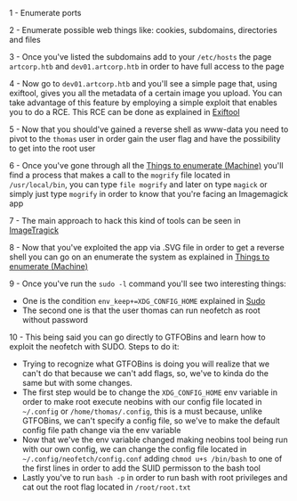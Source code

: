1 - Enumerate ports

2 - Enumerate possible web things like: cookies, subdomains, directories and files

3 - Once you've listed the subdomains add to your `/etc/hosts` the page `artcorp.htb` and `dev01.artcorp.htb` in order to have full access to the page

4 - Now go to `dev01.artcorp.htb` and you'll see a simple page that, using exiftool, gives you all the metadata of a certain image you upload. You can take advantage of this feature by employing a simple exploit that enables you to do a RCE. This RCE can be done as explained in [Exiftool](</General Info/Tools/Exiftool.md>)

5 - Now that you should've gained a reverse shell as www-data you need to pivot to the `thomas` user in order gain the user flag and have the possibility to get into the root user

6 - Once you've gone through all the [Things to enumerate (Machine)](</General Info/Enumeration/Things to enumerate (Machine).md>) you'll find a process that makes a call to the `mogrify` file located in `/usr/local/bin`, you can type `file mogrify` and later on type `magick` or simply just type `mogrify` in order to know that you're facing an Imagemagick app

7 - The main approach to hack this kind of tools can be seen in [ImageTragick](</General Info/Tecnologias Web/Imagemagick.md>)

8 - Now that you've exploited the app via .SVG file in order to get a reverse shell you can go on an enumerate the system as explained in [Things to enumerate (Machine)](</General Info/Enumeration/Things to enumerate (Machine).md>)

9 - Once you've run the `sudo -l` command you'll see two interesting things:
- One is the condition `env_keep+=XDG_CONFIG_HOME` explained in [Sudo](</General Info/Linux commands/Sudo>)
- The second one is that the user thomas can run neofetch as root without password

10 - This being said you can go directly to GTFOBins and learn how to exploit the neofetch with SUDO. Steps to do it:
- Trying to recognize what GTFOBins is doing you will realize that we can't do that because we can't add flags, so, we've to kinda do the same but with some changes.
- The first step would be to change the `XDG_CONFIG_HOME` env variable in order to make root execute neobins with our config file located in `~/.config` or `/home/thomas/.config`, this is a must because, unlike GTFOBins, we can't specify a config file, so we've to make the default config file path change via the env variable
- Now that we've the env variable changed making neobins tool being run with our own config, we can change the config file located in `~/.config/neofetch/config.conf` adding `chmod u+s /bin/bash` to one of the first lines in order to add the SUID permisson to the bash tool
- Lastly you've to run `bash -p` in order to run bash with root privileges and cat out the root flag located in `/root/root.txt`